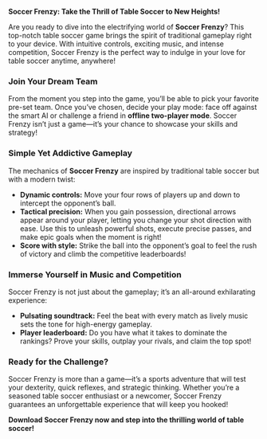 **Soccer Frenzy: Take the Thrill of Table Soccer to New Heights!**

Are you ready to dive into the electrifying world of **Soccer Frenzy**? This top-notch table soccer game brings the spirit of traditional gameplay right to your device. With intuitive controls, exciting music, and intense competition, Soccer Frenzy is the perfect way to indulge in your love for table soccer anytime, anywhere!  

### **Join Your Dream Team**
From the moment you step into the game, you’ll be able to pick your favorite pre-set team. Once you’ve chosen, decide your play mode: face off against the smart AI or challenge a friend in **offline two-player mode**. Soccer Frenzy isn’t just a game—it’s your chance to showcase your skills and strategy!  

### **Simple Yet Addictive Gameplay**
The mechanics of **Soccer Frenzy** are inspired by traditional table soccer but with a modern twist:  
- **Dynamic controls:** Move your four rows of players up and down to intercept the opponent’s ball.  
- **Tactical precision:** When you gain possession, directional arrows appear around your player, letting you change your shot direction with ease. Use this to unleash powerful shots, execute precise passes, and make epic goals when the moment is right!  
- **Score with style:** Strike the ball into the opponent’s goal to feel the rush of victory and climb the competitive leaderboards!  

### **Immerse Yourself in Music and Competition**
Soccer Frenzy is not just about the gameplay; it’s an all-around exhilarating experience:  
- **Pulsating soundtrack:** Feel the beat with every match as lively music sets the tone for high-energy gameplay.  
- **Player leaderboard:** Do you have what it takes to dominate the rankings? Prove your skills, outplay your rivals, and claim the top spot!  

### **Ready for the Challenge?**
Soccer Frenzy is more than a game—it’s a sports adventure that will test your dexterity, quick reflexes, and strategic thinking. Whether you’re a seasoned table soccer enthusiast or a newcomer, Soccer Frenzy guarantees an unforgettable experience that will keep you hooked!  

**Download Soccer Frenzy now and step into the thrilling world of table soccer!**  